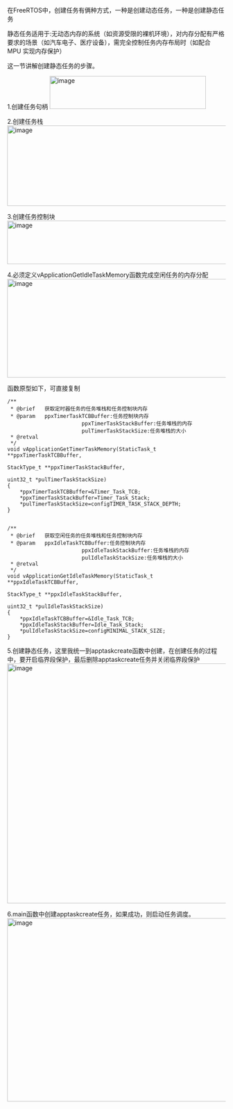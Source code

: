 在FreeRTOS中，创建任务有俩种方式，一种是创建动态任务，一种是创建静态任务

静态任务适用于:无动态内存的系统（如资源受限的裸机环境），对内存分配有严格要求的场景（如汽车电子、医疗设备），需完全控制任务内存布局时（如配合 MPU 实现内存保护）

这一节讲解创建静态任务的步骤。

1.创建任务句柄
<img width="360" height="76" alt="image" src="https://github.com/user-attachments/assets/fb775670-b3dc-45fb-8560-38cb1305e118" />

2.创建任务栈
<img width="668" height="185" alt="image" src="https://github.com/user-attachments/assets/5fe96511-e2eb-4806-bcd9-76891438f431" />

3.创建任务控制块
<img width="530" height="100" alt="image" src="https://github.com/user-attachments/assets/9c2ad4c8-62a2-4ce9-8bd2-190f6f96094a" />

4.必须定义vApplicationGetIdleTaskMemory函数完成空闲任务的内存分配
<img width="1250" height="227" alt="image" src="https://github.com/user-attachments/assets/9ecbb287-a16c-4360-97bc-e2af4d4a12e5" />

函数原型如下，可直接复制

    /**
     * @brief 	获取定时器任务的任务堆栈和任务控制块内存
     * @param 	ppxTimerTaskTCBBuffer:任务控制块内存
    						ppxTimerTaskStackBuffer:任务堆栈的内存
    						pulTimerTaskStackSize:任务堆栈的大小
     * @retval 
     */
    void vApplicationGetTimerTaskMemory(StaticTask_t **ppxTimerTaskTCBBuffer, 
    																		StackType_t **ppxTimerTaskStackBuffer, 
    																		uint32_t *pulTimerTaskStackSize)
    {
    	*ppxTimerTaskTCBBuffer=&Timer_Task_TCB;
    	*ppxTimerTaskStackBuffer=Timer_Task_Stack;
    	*pulTimerTaskStackSize=configTIMER_TASK_STACK_DEPTH;
    }
    
    
    /**
     * @brief 	获取空闲任务的任务堆栈和任务控制块内存
     * @param 	ppxIdleTaskTCBBuffer:任务控制块内存
    						ppxIdleTaskStackBuffer:任务堆栈的内存
    						pulIdleTaskStackSize:任务堆栈的大小
     * @retval 
     */
    void vApplicationGetIdleTaskMemory(StaticTask_t **ppxIdleTaskTCBBuffer, 
    																	 StackType_t **ppxIdleTaskStackBuffer, 
    																	 uint32_t *pulIdleTaskStackSize)
    {
    	*ppxIdleTaskTCBBuffer=&Idle_Task_TCB;
    	*ppxIdleTaskStackBuffer=Idle_Task_Stack;
    	*pulIdleTaskStackSize=configMINIMAL_STACK_SIZE;
    }


5.创建静态任务，这里我统一到apptaskcreate函数中创建，在创建任务的过程中，要开启临界段保护，最后删除apptaskcreate任务并关闭临界段保护
<img width="868" height="552" alt="image" src="https://github.com/user-attachments/assets/20fae1c0-3f4b-46ad-ad90-ab65fed93550" />

6.main函数中创建apptaskcreate任务，如果成功，则启动任务调度。
<img width="791" height="422" alt="image" src="https://github.com/user-attachments/assets/be29aa5e-cf20-43d2-91bb-823728b3519d" />


